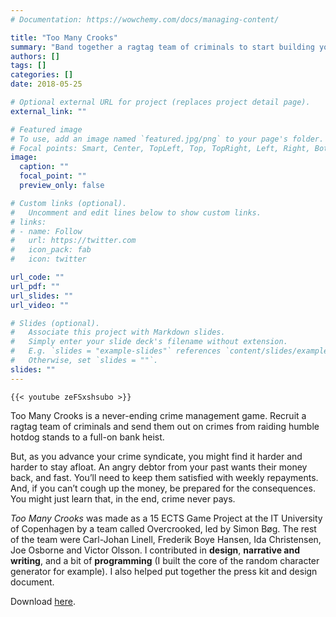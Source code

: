 ```yaml
---
# Documentation: https://wowchemy.com/docs/managing-content/

title: "Too Many Crooks"
summary: "Band together a ragtag team of criminals to start building your own crime syndicate. Start with humble raids on innocent hot dog stands and work your way up to well-organised casinos and banks in this crime management game."
authors: []
tags: []
categories: []
date: 2018-05-25

# Optional external URL for project (replaces project detail page).
external_link: ""

# Featured image
# To use, add an image named `featured.jpg/png` to your page's folder.
# Focal points: Smart, Center, TopLeft, Top, TopRight, Left, Right, BottomLeft, Bottom, BottomRight.
image:
  caption: ""
  focal_point: ""
  preview_only: false

# Custom links (optional).
#   Uncomment and edit lines below to show custom links.
# links:
# - name: Follow
#   url: https://twitter.com
#   icon_pack: fab
#   icon: twitter

url_code: ""
url_pdf: ""
url_slides: ""
url_video: ""

# Slides (optional).
#   Associate this project with Markdown slides.
#   Simply enter your slide deck's filename without extension.
#   E.g. `slides = "example-slides"` references `content/slides/example-slides.md`.
#   Otherwise, set `slides = ""`.
slides: ""
---
```

    {{< youtube zeFSxshsubo >}}

Too Many Crooks is a never-ending crime management game. Recruit a ragtag team of criminals and send them out on crimes from raiding humble hotdog stands to a full-on bank heist.  
  
But, as you advance your crime syndicate, you might find it harder and harder to stay afloat. An angry debtor from your past wants their money back, and fast. You’ll need to keep them satisfied with weekly repayments. And, if you can’t cough up the money, be prepared for the consequences. You might just learn that, in the end, crime never pays.

_Too Many Crooks_ was made as a 15 ECTS Game Project at the IT University of Copenhagen by a team called Overcrooked, led by Simon Bøg. The rest of the team were Carl-Johan Linell, Frederik Boye Hansen, Ida Christensen, Joe Osborne and Victor Olsson. I contributed in **design**, **narrative and writing**, and a bit of **programming** (I built the core of the random character generator for example). I also helped put together the press kit and design document.

Download [here](https://1drv.ms/u/s!AgoobYV4aSxhi8BXBB7MtV8Rq5IwXw?e=LtCbd2).